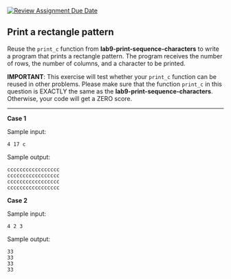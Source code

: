 [![Review Assignment Due Date](https://classroom.github.com/assets/deadline-readme-button-22041afd0340ce965d47ae6ef1cefeee28c7c493a6346c4f15d667ab976d596c.svg)](https://classroom.github.com/a/MvLggr-H)
## Print a rectangle pattern

Reuse the `print_c` function from **lab9-print-sequence-characters** to write a program that prints a rectangle pattern. The program receives the number of rows, the number of columns, and a character to be printed.

**IMPORTANT**: This exercise will test whether your `print_c` function can be reused in other problems. Please make sure that the function `print_c` in this question is EXACTLY the same as the **lab9-print-sequence-characters**. Otherwise, your code will get a ZERO score.

<hr />

**Case 1**

Sample input:
```
4 17 c
```

Sample output:
```
ccccccccccccccccc
ccccccccccccccccc
ccccccccccccccccc
ccccccccccccccccc
```

**Case 2**

Sample input:
```
4 2 3
```

Sample output:
```
33
33
33
33
```
